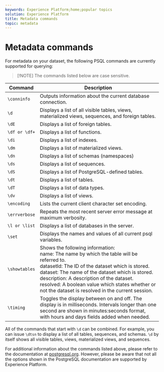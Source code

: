 ```yaml
---
keywords: Experience Platform;home;popular topics
solution: Experience Platform
title: Metadata commands
topic: metadata
---
```


# Metadata commands

For metadata on your dataset, the following PSQL commands are currently supported for querying:

>[!NOTE] The commands listed below are case sensitive.

Command | Description
------- | ------------
`\conninfo` | Outputs information about the current database connection.
`\d` | Displays a list of all visible tables, views, materialized views, sequences, and foreign tables.
`\dE` | Displays a list of foreign tables.
`\df or \df+` | Displays a list of functions.
 `\di` | Displays a list of indexes.
`\dm` | Displays a list of materialized views.
`\dn` | Displays a list of schemas (namespaces)
`\ds` | Displays a list of sequences.
`\dS` | Displays a list of PostgreSQL-defined tables.
`\dt` | Displays a list of tables.
`\dT` | Displays a list of data types.
`\dv` | Displays a list of views.
`\encoding` | Lists the current  client character set encoding.
`\errverbose` | Repeats the most recent server error message at maximum verbosity.
`\l or \list` | Displays a list of databases in the server.
`\set` | Displays the names and values of all current psql variables.
`\showtables` | Shows the following information: <br>name: The name by which the table will be referred to.<br>datasetId: The ID of the dataset which is stored.<br>dataset: The name of the dataset which is stored.<br>description: A description of the dataset.<br>resolved: A boolean value which states whether or not the dataset is resolved in the current session.
`\timing` | Toggles the display between on and off. The display is in milliseconds. Intervals longer than one second are shown in minutes:seconds format, with hours and days fields added when needed.

All of the commands that start with `\d` can be combined. For example, you can issue `\dtsn` to display a list of all tables, sequences, and schemas. `\d` by itself shows all visible tables, views, materialized views, and sequences.

For additional information about the commands listed above, please refer to the documentation at [postgresql.org](https://www.postgresql.org/docs/10/app-psql.html). However, please be aware that not all the options shown in the PostgreSQL documentation are supported by Experience Platform.

